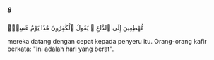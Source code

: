 ##### 8

<span class="ayah">مُّهْطِعِينَ إِلَى ٱلدَّاعِ ۖ يَقُولُ ٱلْكَٰفِرُونَ هَٰذَا يَوْمٌ عَسِرٌۭ</span>

<span class="ayah_translation">mereka datang dengan cepat kepada penyeru itu. Orang-orang kafir berkata: "Ini adalah hari yang berat".</span>
